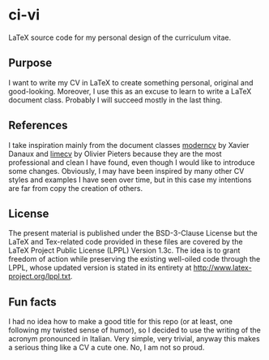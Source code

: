 # ci-vi
LaTeX source code for my personal design of the curriculum vitae.

## Purpose
I want to write my CV in LaTeX to create something personal, original and good-looking. Moreover, I use this as an excuse to learn to write a LaTeX document class. Probably I will succeed mostly in the last thing.

## References
I take inspiration mainly from the document classes [moderncv](https://www.ctan.org/pkg/moderncv) by Xavier Danaux and [limecv](https://ctan.org/pkg/limecv) by Olivier Pieters because they are the most professional and clean I have found, even though I would like to introduce some changes. Obviously, I may have been inspired by many other CV styles and examples I have seen over time, but in this case my intentions are far from copy the creation of others.

## License
The present material is published under the BSD-3-Clause License but the LaTeX and Tex-related code provided in these files are covered by the LaTeX Project Public License (LPPL) Version 1.3c. The idea is to grant freedom of action while preserving the existing well-oiled code through the LPPL, whose updated version is stated in its entirety at http://www.latex-project.org/lppl.txt.

## Fun facts
I had no idea how to make a good title for this repo (or at least, one following my twisted sense of humor), so I decided to use the writing of the acronym pronounced in Italian. Very simple, very trivial, anyway this makes a serious thing like a CV a cute one. No, I am not so proud.
